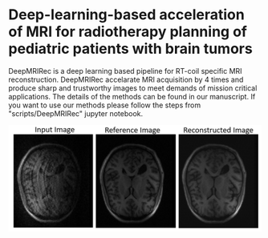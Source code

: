 # Deep-learning-based acceleration of MRI for radiotherapy planning of pediatric patients with brain tumors

DeepMRIRec is a deep learning based pipeline for RT-coil specific MRI reconstruction. DeepMRIRec accelarate MRI acquisition by 4 times and produce sharp and trustworthy images to meet demands of mission critical applications. The details of the methods can be found in our manuscript. If you want to use our methods please follow the steps from "scripts/DeepMRIRec" jupyter notebook. 

![MRI Reconstruction](misc/recout.jpg?raw=true "MRI Reconstruction")
